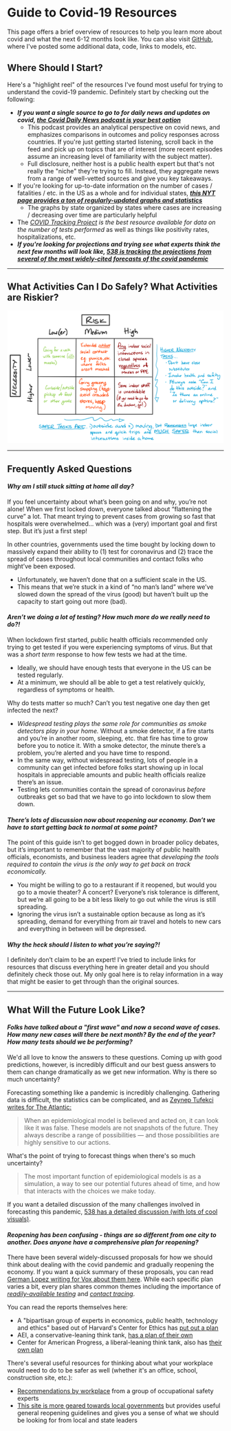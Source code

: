 # Guide to Covid-19 Resources

This page offers a brief overview of resources to help you learn more about covid and what the next 6-12 months look like. You can also visit [GitHub](https://github.com/mackaytc/covid-resources), where I've posted some additional data, code, links to models, etc. 

## Where Should I Start? 

Here's a "highlight reel" of the resources I've found most useful for trying to understand the covid-19 pandemic. Definitely start by checking out the following:
 * ___If you want a single source to go to for daily news and updates on covid,  [the Covid Daily News podcast is your best option](https://omny.fm/shows/the-coronavirus-daily-podcast-the-most-important-n)___
    *  This podcast provides an analytical perspective on covid news, and emphasizes comparisons in outcomes and policy responses across countries. If you're just getting started listening, scroll back in the feed and pick up on topics that are of interest (more recent episodes assume an increasing level of familiarity with the subject matter).
    * Full disclosure, neither host is a public health expert but that's not really the "niche" they're trying to fill. Instead, they aggregate news from a range of well-vetted sources and give you key takeaways.
 * If you're looking for up-to-date information on the number of cases / fatalities / etc. in the US as a whole and for individual states, ___[this NYT page provides a ton of regularly-updated graphs and statistics](https://www.nytimes.com/interactive/2020/us/coronavirus-us-cases.html)___
    * The graphs by state organized by states where cases are increasing / decreasing over time are particularly helpful
  * The _[COVID Tracking Project](https://covidtracking.com/) is the best resource available for data on the number of tests performed_ as well as things like positivity rates, hospitalizations, etc.
 * ___If you're looking for projections and trying see what experts think the next few months will look like, [538 is tracking the projections from several of the most widely-cited forecasts of the covid pandemic](https://projects.fivethirtyeight.com/covid-forecasts)___
___

## What Activities Can I Do Safely? What Activities are Riskier?

![A simple framework for thinking about the risks of various activities](https://github.com/mackaytc/covid-resources/raw/master/docs/covid-risk-grid.png)

___

##  Frequently Asked Questions

#### _Why am I still stuck sitting at home all day?_

If you feel uncertainty about what’s been going on and why, you’re not alone! When we first locked down, everyone talked about “flattening the curve” a lot. That meant trying to prevent cases from growing so fast that hospitals were overwhelmed... which was a (very) important goal and first step. But it’s just a first step!

In other countries, governments used the time bought by locking down to massively expand their ability to (1) test for coronavirus and (2) trace the spread of cases throughout local communities and contact folks who might’ve been exposed.
 * Unfortunately, we haven’t done that on a sufficient scale in the US.
 * This means that we’re stuck in a kind of “no man’s land” where we’ve slowed down the spread of the virus (good) but haven’t built up the capacity to start going out more (bad).

####  _Aren’t we doing a lot of testing? How much more do we really need to do?!_

When lockdown first started, public health officials recommended only trying to get tested if you were experiencing symptoms of virus. But that was a _short term_ response to how few tests we had at the time. 
 
 * Ideally, we should have enough tests that everyone in the US can be tested regularly.
 * At a minimum, we should all be able to get a test relatively quickly, regardless of symptoms or health.
 
 Why do tests matter so much? Can’t you test negative one day then get infected the next? 
 * _Widespread testing plays the same role for communities as smoke detectors play in your home._ Without a smoke detector, if a fire starts and you’re in another room, sleeping, etc. that fire has time to grow before you to notice it. With a smoke detector, the minute there’s a problem, you’re alerted and you have time to respond.
 * In the same way, without widespread testing, lots of people in a community can get infected before folks start showing up in local hospitals in appreciable amounts and public health officials realize there’s an issue.
 * Testing lets communities contain the spread of coronavirus _before_ outbreaks get so bad that we have to go into lockdown to slow them down.

#### _There’s lots of discussion now about reopening our economy. Don’t we have to start getting back to normal at some point?_

The point of this guide isn’t to get bogged down in broader policy debates, but it’s important to remember that the vast majority of public health officials, economists, and business leaders agree that _developing the tools required to contain the virus is the only way to get back on track economically._
 * You might be willing to go to a restaurant if it reopened, but would you go to a movie theater? A concert? Everyone’s risk tolerance is different, but we’re all going to be a bit less likely to go out while the virus is still spreading.
 * Ignoring the virus isn’t a sustainable option because as long as it’s spreading, demand for everything from air travel and hotels to new cars and everything in between will be depressed.
 
#### _Why the heck should I listen to what you’re saying?!_

I definitely don’t claim to be an expert! I’ve tried to include links for resources that discuss everything here in greater detail and you should definitely check those out. My only goal here is to relay information in a way that might be easier to get through than the original sources. 

___

## What Will the Future Look Like?

#### _Folks have talked about a "first wave" and now a second wave of cases. How many new cases will there be next month? By the end of the year? How many tests should we be performing?_ 

We'd all love to know the answers to these questions. Coming up with good predictions, however, is incredibly difficult and our best guess answers to them can change dramatically as we get new information. Why is there so much uncertainty?

Forecasting something like a pandemic is incredibly challenging. Gathering data is difficult, the statistics can be complicated, and as [Zeynep Tufekci writes for The Atlantic:](https://www.theatlantic.com/technology/archive/2020/04/coronavirus-models-arent-supposed-be-right/609271/)

> When an epidemiological model is believed and acted on, it can look like it was false. These models are not snapshots of the future. They always describe a range of possibilities — and those possibilities are highly sensitive to our actions. 

What's the point of trying to forecast things when there's so much uncertainty?

> The most important function of epidemiological models is as a simulation, a way to see our potential futures ahead of time, and how that interacts with the choices we make today. 

If you want a detailed discussion of the many challenges involved in forecasting this pandemic, [538 has a detailed discussion (with lots of cool visuals)](https://fivethirtyeight.com/features/why-its-so-freaking-hard-to-make-a-good-covid-19-model/). 

#### _Reopening has been confusing - things are so different from one city to another. Does anyone have a comprehensive plan for reopening?_ 

There have been several widely-discussed proposals for how we should think about dealing with the covid pandemic and gradually reopening the economy. If you want a quick summary of these proposals, you can read [German Lopez writing for Vox about them here](https://www.vox.com/2020/4/14/21218074/coronavirus-plans-social-distancing-end-reopen-economy). While each specific plan varies a bit, every plan shares common themes including the importance of [_readily-available testing_](https://www.heart.org/en/news/2020/04/02/covid-19-science-why-testing-is-so-important) and [_contact tracing_](https://www.vox.com/2020/5/4/21242825/coronavirus-covid-19-contact-tracing-jobs-apps).

You can read the reports themselves here:
 * A "bipartisan group of experts in economics, public health, technology and ethics" based out of Harvard's Center for Ethics has [put out a plan](https://ethics.harvard.edu/covid-19-response)
 * AEI, a conservative-leaning think tank, [has a plan of their own](https://www.aei.org/research-products/report/national-coronavirus-response-a-road-map-to-reopening/)
 * Center for American Progress, a liberal-leaning think tank, also has [their own plan](https://www.americanprogress.org/issues/healthcare/news/2020/04/03/482613/national-state-plan-end-coronavirus-crisis/)
 
There's several useful resources for thinking about what your workplace would need to do to be safer as well (whether it's an office, school, construction site, etc.):
 * [Recommendations by workplace](https://www.backtoworksafely.org) from a group of occupational safety experts
 * [This site is more geared towards local governments](https://covidlocal.org) but provides useful general reopening guidelines and gives you a sense of what we should be looking for from local and state leaders 

